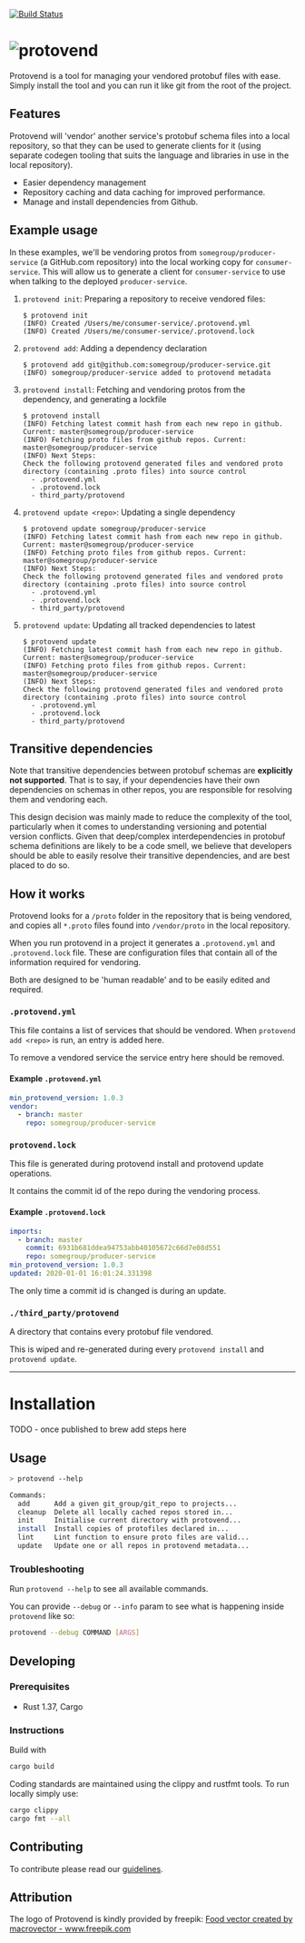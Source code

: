 [![Build Status](https://travis-ci.org/Skyscanner/protovend.svg?branch=master)](https://travis-ci.org/Skyscanner/protovend)

# ![protovend](docs/logo.png)

Protovend is a tool for managing your vendored protobuf files with ease. Simply install the tool and you can run it like git from the root of the project.

## Features

Protovend will 'vendor' another service's protobuf schema files into a local repository, so that they can be used to generate clients for it (using separate codegen tooling that suits the language and libraries in use in the local repository).

- Easier dependency management
- Repository caching and data caching for improved performance.
- Manage and install dependencies from Github.

## Example usage

In these examples, we'll be vendoring protos from `somegroup/producer-service` (a GitHub.com repository) into the local working copy for `consumer-service`. This will allow us to generate a client for `consumer-service` to use when talking to the deployed `producer-service`.

1. `protovend init`: Preparing a repository to receive vendored files:

   ```
   $ protovend init
   (INFO) Created /Users/me/consumer-service/.protovend.yml
   (INFO) Created /Users/me/consumer-service/.protovend.lock
   ```

2. `protovend add`: Adding a dependency declaration

   ```
   $ protovend add git@github.com:somegroup/producer-service.git
   (INFO) somegroup/producer-service added to protovend metadata
   ```

3. `protovend install`: Fetching and vendoring protos from the dependency, and generating a lockfile

   ```
   $ protovend install
   (INFO) Fetching latest commit hash from each new repo in github. Current: master@somegroup/producer-service
   (INFO) Fetching proto files from github repos. Current: master@somegroup/producer-service
   (INFO) Next Steps:
   Check the following protovend generated files and vendored proto directory (containing .proto files) into source control
     - .protovend.yml
     - .protovend.lock
     - third_party/protovend
   ```

4. `protovend update <repo>`: Updating a single dependency

   ```
   $ protovend update somegroup/producer-service
   (INFO) Fetching latest commit hash from each new repo in github. Current: master@somegroup/producer-service
   (INFO) Fetching proto files from github repos. Current: master@somegroup/producer-service
   (INFO) Next Steps:
   Check the following protovend generated files and vendored proto directory (containing .proto files) into source control
     - .protovend.yml
     - .protovend.lock
     - third_party/protovend
   ```

5. `protovend update`: Updating all tracked dependencies to latest

   ```
   $ protovend update
   (INFO) Fetching latest commit hash from each new repo in github. Current: master@somegroup/producer-service
   (INFO) Fetching proto files from github repos. Current: master@somegroup/producer-service
   (INFO) Next Steps:
   Check the following protovend generated files and vendored proto directory (containing .proto files) into source control
     - .protovend.yml
     - .protovend.lock
     - third_party/protovend
   ```

## Transitive dependencies

Note that transitive dependencies between protobuf schemas are **explicitly not supported**.
That is to say, if your dependencies have their own dependencies on schemas in other repos, you are responsible for resolving them and vendoring each.

This design decision was mainly made to reduce the complexity of the tool, particularly when it comes to understanding versioning and potential version conflicts.
Given that deep/complex interdependencies in protobuf schema definitions are likely to be a code smell, we believe that developers should be able to easily resolve their transitive dependencies, and are best placed to do so.

## How it works

Protovend looks for a `/proto` folder in the repository that is being vendored, and copies all `*.proto` files found into `/vendor/proto` in the local repository.

When you run protovend in a project it generates a `.protovend.yml` and `.protovend.lock` file. These are configuration files that contain all of the information required for vendoring.

Both are designed to be 'human readable' and to be easily edited and required.

### `.protovend.yml`

This file contains a list of services that should be vendored. When `protovend add <repo>` is run, an entry is added here.

To remove a vendored service the service entry here should be removed.

#### Example `.protovend.yml`

```yml
min_protovend_version: 1.0.3
vendor:
  - branch: master
    repo: somegroup/producer-service
```

### `protovend.lock`

This file is generated during protovend install and protovend update operations.

It contains the commit id of the repo during the vendoring process.

#### Example `.protovend.lock`

```yml
imports:
  - branch: master
    commit: 6931b681ddea94753abb40105672c66d7e08d551
    repo: somegroup/producer-service
min_protovend_version: 1.0.3
updated: 2020-01-01 16:01:24.331398
```

The only time a commit id is changed is during an update.

### `./third_party/protovend`

A directory that contains every protobuf file vendored.

This is wiped and re-generated during every `protovend install` and `protovend update`.

---

# Installation

TODO - once published to brew add steps here

## Usage

```sh
> protovend --help

Commands:
  add      Add a given git_group/git_repo to projects...
  cleanup  Delete all locally cached repos stored in...
  init     Initialise current directory with protovend...
  install  Install copies of protofiles declared in...
  lint     Lint function to ensure proto files are valid...
  update   Update one or all repos in protovend metadata...
```

### Troubleshooting

Run `protovend --help` to see all available commands.

You can provide `--debug` or `--info` param to see what is happening inside `protovend` like so:

```sh
protovend --debug COMMAND [ARGS]
```

## Developing

### Prerequisites

- Rust 1.37, Cargo

### Instructions

Build with

```bash
cargo build
```

Coding standards are maintained using the clippy and rustfmt tools. To run locally simply use:

```bash
cargo clippy
cargo fmt --all
```

## Contributing

To contribute please read our [guidelines](https://github.com/Skyscanner/protovend/blob/master/CONTRIBUTING.md).

## Attribution

The logo of Protovend is kindly provided by freepik: <a href="https://www.freepik.com/free-photos-vectors/food">Food vector created by macrovector - www.freepik.com</a>

